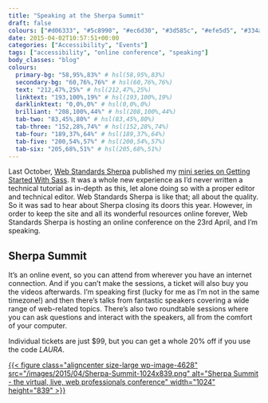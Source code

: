 ```yaml
---
title: "Speaking at the Sherpa Summit"
draft: false
colours: ["#d06333", "#5c8990", "#ec6d30", "#3d585c", "#efe5d5", "#334a4e", "#d5c8b6"]
date: 2015-04-02T10:57:51+00:00
categories: ["Accessibility", "Events"]
tags: ["accessibility", "online conference", "speaking"]
body_classes: "blog"
colours:
  primary-bg: "58,95%,83%" # hsl(58,95%,83%)
  secondary-bg: "60,76%,76%" # hsl(60,76%,76%)
  text: "212,47%,25%" # hsl(212,47%,25%)
  linktext: "193,100%,19%" # hsl(193,100%,19%)
  darklinktext: "0,0%,0%" # hsl(0,0%,0%)
  brilliant: "208,100%,44%" # hsl(208,100%,44%)
  tab-two: "83,45%,80%" # hsl(83,45%,80%)
  tab-three: "152,28%,74%" # hsl(152,28%,74%)
  tab-four: "189,37%,64%" # hsl(189,37%,64%)
  tab-five: "200,54%,57%" # hsl(200,54%,57%)
  tab-six: "205,68%,51%" # hsl(205,68%,51%)
---
```


Last October, [Web Standards Sherpa](http://webstandardssherpa.com) published my [mini series on Getting Started With Sass](http://webstandardssherpa.com/reviews/getting-started-with-sass-part-3/). It was a whole new experience as I’d never written a technical tutorial as in-depth as this, let alone doing so with a proper editor and technical editor. Web Standards Sherpa is like that; all about the quality. So it was sad to hear about Sherpa closing its doors this year. However, in order to keep the site and all its wonderful resources online forever, Web Standards Sherpa is hosting an online conference on the 23rd April, and I’m speaking.

## Sherpa Summit

It’s an online event, so you can attend from wherever you have an internet connection. And if you can’t make the sessions, a ticket will also buy you the videos afterwards. I’m speaking first (lucky for me as I’m not in the same timezone!) and then there’s talks from fantastic speakers covering a wide range of web-related topics. There’s also two roundtable sessions where you can ask questions and interact with the speakers, all from the comfort of your computer.

Individual tickets are just $99, but you can get a whole 20% off if you use the code *LAURA*.

[{{< figure class="aligncenter size-large wp-image-4628" src="/images/2015/04/Sherpa-Summit-1024x839.png" alt="Sherpa Summit - the virtual, live, web professionals conference" width="1024" height="839" >}}](http://environmentsforhumans.com/2015/web-sherpa-summit/)

